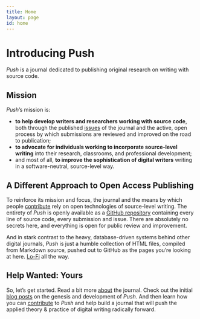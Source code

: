 ```yaml
---
title: Home
layout: page
id: home
---
```


# Introducing Push

*Push* is a journal dedicated to publishing original research on writing with source code.

## Mission

*Push*’s mission is:

* **to help develop writers and researchers working with source code**, both through the published
  [issues](/issues/) of the journal and the active, open process by which submissions are reviewed
  and improved on the road to publication;
* **to advocate for individuals working to incorporate source-level writing** into their research,
  classrooms, and professional development;
* and most of all, **to improve the sophistication of digital writers** writing in a
  software-neutral, source-level way.

## A Different Approach to Open Access Publishing

To reinforce its mission and focus, the journal and the means by which people
[contribute](/contribute/) rely on open technologies of source-level writing. The entirety of *Push*
is openly available as a [GitHub repository](https://github.com/cwcon/push) containing every line of
source code, every submission and issue. There are absolutely no secrets here, and everything is
open for public review and improvement.

And in stark contrast to the heavy, database-driven systems behind other digital journals, *Push* is
just a humble collection of HTML files, compiled from Markdown source, pushed out to GitHub as the
pages you’re looking at here. [Lo-Fi](http://kairos.technorhetoric.net/12.3/topoi/stolley/) all the
way.

## Help Wanted: Yours

So, let’s get started. Read a bit more [about](/about/) the journal. Check out the initial
[blog posts](/blog/) on the genesis and development of *Push*. And then learn how you can
[contribute](/contribute/) to *Push* and help build a journal that will push the applied theory &
practice of digital writing radically forward.

